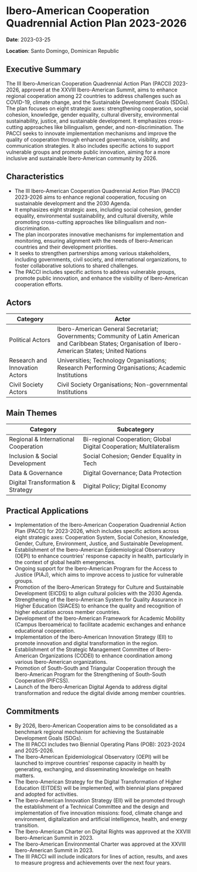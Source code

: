 # Ibero-American Cooperation Quadrennial Action Plan 2023-2026

**Date**: 2023-03-25

**Location**: Santo Domingo, Dominican Republic

## Executive Summary

The III Ibero-American Cooperation Quadrennial Action Plan (PACCI) 2023-2026, approved at the XXVIII Ibero-American Summit, aims to enhance regional cooperation among 22 countries to address challenges such as COVID-19, climate change, and the Sustainable Development Goals (SDGs). The plan focuses on eight strategic axes: strengthening cooperation, social cohesion, knowledge, gender equality, cultural diversity, environmental sustainability, justice, and sustainable development. It emphasizes cross-cutting approaches like bilingualism, gender, and non-discrimination. The PACCI seeks to innovate implementation mechanisms and improve the quality of cooperation through enhanced governance, visibility, and communication strategies. It also includes specific actions to support vulnerable groups and promote public innovation, aiming for a more inclusive and sustainable Ibero-American community by 2026.

## Characteristics

- The III Ibero-American Cooperation Quadrennial Action Plan (PACCI) 2023-2026 aims to enhance regional cooperation, focusing on sustainable development and the 2030 Agenda.
- It emphasizes eight strategic axes, including social cohesion, gender equality, environmental sustainability, and cultural diversity, while promoting cross-cutting approaches like bilingualism and non-discrimination.
- The plan incorporates innovative mechanisms for implementation and monitoring, ensuring alignment with the needs of Ibero-American countries and their development priorities.
- It seeks to strengthen partnerships among various stakeholders, including governments, civil society, and international organizations, to foster collaborative solutions to shared challenges.
- The PACCI includes specific actions to address vulnerable groups, promote public innovation, and enhance the visibility of Ibero-American cooperation efforts.

## Actors

| Category | Actor |
| --- | --- |
| Political Actors | Ibero-American General Secretariat; Governments; Community of Latin American and Caribbean States; Organisation of Ibero-American States; United Nations |
| Research and Innovation Actors | Universities; Technology Organisations; Research Performing Organisations; Academic Institutions |
| Civil Society Actors | Civil Society Organisations; Non-governmental Institutions |

## Main Themes

| Category | Subcategory |
| --- | --- |
| Regional & International Cooperation | Bi-regional Cooperation; Global Digital Cooperation; Multilateralism |
| Inclusion & Social Development | Social Cohesion; Gender Equality in Tech |
| Data & Governance | Digital Governance; Data Protection |
| Digital Transformation & Strategy | Digital Policy; Digital Economy |

## Practical Applications

- Implementation of the Ibero-American Cooperation Quadrennial Action Plan (PACCI) for 2023-2026, which includes specific actions across eight strategic axes: Cooperation System, Social Cohesion, Knowledge, Gender, Culture, Environment, Justice, and Sustainable Development.
- Establishment of the Ibero-American Epidemiological Observatory (OEPI) to enhance countries' response capacity in health, particularly in the context of global health emergencies.
- Ongoing support for the Ibero-American Program for the Access to Justice (PIAJ), which aims to improve access to justice for vulnerable groups.
- Promotion of the Ibero-American Strategy for Culture and Sustainable Development (EICDS) to align cultural policies with the 2030 Agenda.
- Strengthening of the Ibero-American System for Quality Assurance in Higher Education (SIACES) to enhance the quality and recognition of higher education across member countries.
- Development of the Ibero-American Framework for Academic Mobility (Campus Iberoamérica) to facilitate academic exchanges and enhance educational cooperation.
- Implementation of the Ibero-American Innovation Strategy (EII) to promote innovation and digital transformation in the region.
- Establishment of the Strategic Management Committee of Ibero-American Organizations (CODEI) to enhance coordination among various Ibero-American organizations.
- Promotion of South-South and Triangular Cooperation through the Ibero-American Program for the Strengthening of South-South Cooperation (PIFCSS).
- Launch of the Ibero-American Digital Agenda to address digital transformation and reduce the digital divide among member countries.

## Commitments

- By 2026, Ibero-American Cooperation aims to be consolidated as a benchmark regional mechanism for achieving the Sustainable Development Goals (SDGs).
- The III PACCI includes two Biennial Operating Plans (POB): 2023-2024 and 2025-2026.
- The Ibero-American Epidemiological Observatory (OEPI) will be launched to improve countries' response capacity in health by generating, exchanging, and disseminating knowledge on health matters.
- The Ibero-American Strategy for the Digital Transformation of Higher Education (EITDES) will be implemented, with biennial plans prepared and adopted for activities.
- The Ibero-American Innovation Strategy (EII) will be promoted through the establishment of a Technical Committee and the design and implementation of five innovation missions: food, climate change and environment, digitalization and artificial intelligence, health, and energy transition.
- The Ibero-American Charter on Digital Rights was approved at the XXVIII Ibero-American Summit in 2023.
- The Ibero-American Environmental Charter was approved at the XXVIII Ibero-American Summit in 2023.
- The III PACCI will include indicators for lines of action, results, and axes to measure progress and achievements over the next four years.